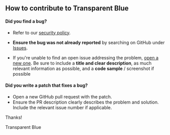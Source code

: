 ## How to contribute to Transparent Blue

#### **Did you find a bug?**
* Refer to our [security policy](https://github.com/JOHLC/transparentblue/blob/main/SECURITY.md).
* **Ensure the bug was not already reported** by searching on GitHub under [Issues](https://github.com/JOHLC/transparentblue/issues).

* If you're unable to find an open issue addressing the problem, [open a new one](https://github.com/JOHLC/transparentblue/issues/new). 
Be sure to include a **title and clear description**, as much relevant information as possible, and a **code sample** / screenshot if possible

#### **Did you write a patch that fixes a bug?**
* Open a new GitHub pull request with the patch.
* Ensure the PR description clearly describes the problem and solution. Include the relevant issue number if applicable.

Thanks!

Transparent Blue
